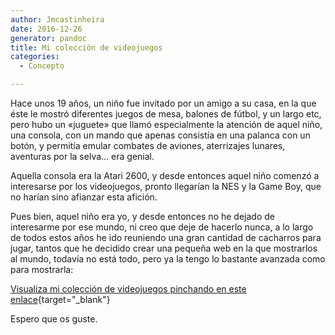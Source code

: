 ```yaml
---
author: Jmcastinheira
date: 2016-12-26
generator: pandoc
title: Mi colección de videojuegos
categories:
  - Concepto

---
```




Hace unos 19 años, un niño fue invitado por un amigo a su casa, en la
que éste le mostró diferentes juegos de mesa, balones de fútbol, y un
largo etc, pero hubo un «juguete» que llamó especialmente la atención de
aquel niño, una consola, con un mando que apenas consistía en una
palanca con un botón, y permitía emular combates de aviones, aterrizajes
lunares, aventuras por la selva... era genial.

Aquella consola era la Atari 2600, y desde entonces aquel niño comenzó a
interesarse por los videojuegos, pronto llegarían la NES y la Game Boy,
que no harían sino afianzar esta afición.

Pues bien, aquel niño era yo, y desde entonces no he dejado de
interesarme por ese mundo, ni creo que deje de hacerlo nunca, a lo largo
de todos estos años he ido reuniendo una gran cantidad de cacharros para
jugar, tantos que he decidido crear una pequeña web en la que mostrarlos
al mundo, todavía no está todo, pero ya la tengo lo bastante avanzada
como para mostrarla:

[Visualiza mi colección de videojuegos pinchando en este
enlace](https://sites.google.com/site/coleccionvg/){target="_blank"}

Espero que os guste.
